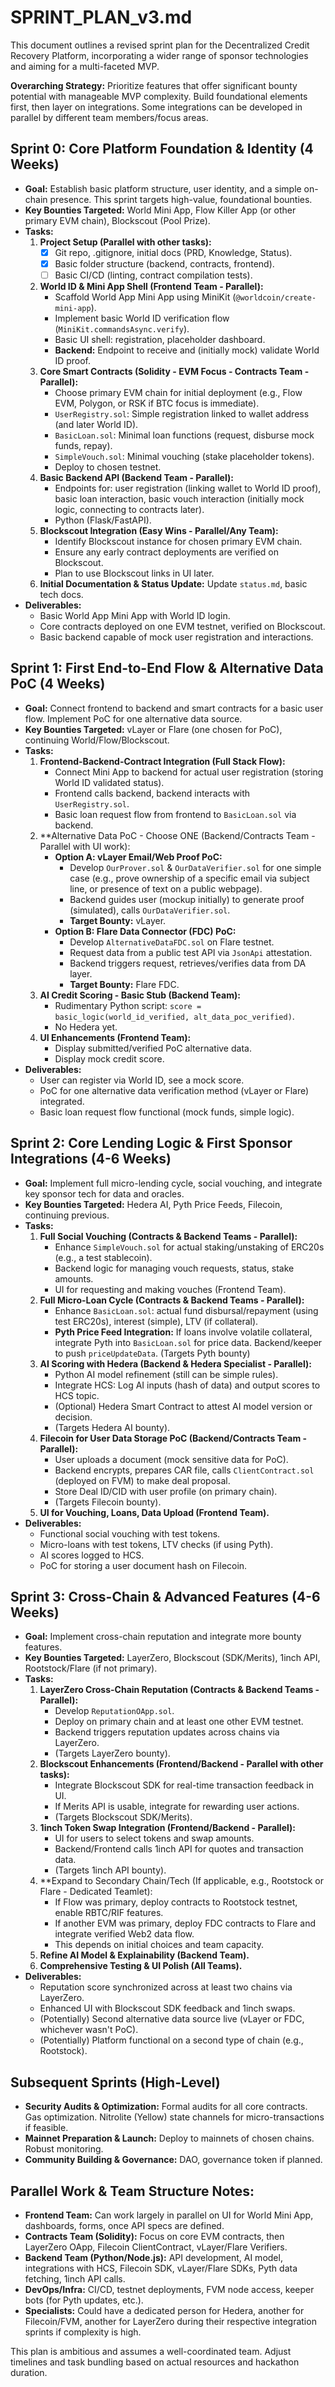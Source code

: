# SPRINT_PLAN_v3.md

This document outlines a revised sprint plan for the Decentralized Credit Recovery Platform, incorporating a wider range of sponsor technologies and aiming for a multi-faceted MVP.

**Overarching Strategy:** Prioritize features that offer significant bounty potential with manageable MVP complexity. Build foundational elements first, then layer on integrations. Some integrations can be developed in parallel by different team members/focus areas.

## Sprint 0: Core Platform Foundation & Identity (4 Weeks)

*   **Goal:** Establish basic platform structure, user identity, and a simple on-chain presence. This sprint targets high-value, foundational bounties.
*   **Key Bounties Targeted:** World Mini App, Flow Killer App (or other primary EVM chain), Blockscout (Pool Prize).
*   **Tasks:**
    1.  **Project Setup (Parallel with other tasks):**
        *   [X] Git repo, .gitignore, initial docs (PRD, Knowledge, Status).
        *   [X] Basic folder structure (backend, contracts, frontend).
        *   [ ] Basic CI/CD (linting, contract compilation tests).
    2.  **World ID & Mini App Shell (Frontend Team - Parallel):**
        *   Scaffold World App Mini App using MiniKit (`@worldcoin/create-mini-app`).
        *   Implement basic World ID verification flow (`MiniKit.commandsAsync.verify`).
        *   Basic UI shell: registration, placeholder dashboard.
        *   **Backend:** Endpoint to receive and (initially mock) validate World ID proof.
    3.  **Core Smart Contracts (Solidity - EVM Focus - Contracts Team - Parallel):**
        *   Choose primary EVM chain for initial deployment (e.g., Flow EVM, Polygon, or RSK if BTC focus is immediate).
        *   `UserRegistry.sol`: Simple registration linked to wallet address (and later World ID).
        *   `BasicLoan.sol`: Minimal loan functions (request, disburse mock funds, repay).
        *   `SimpleVouch.sol`: Minimal vouching (stake placeholder tokens).
        *   Deploy to chosen testnet.
    4.  **Basic Backend API (Backend Team - Parallel):**
        *   Endpoints for: user registration (linking wallet to World ID proof), basic loan interaction, basic vouch interaction (initially mock logic, connecting to contracts later).
        *   Python (Flask/FastAPI).
    5.  **Blockscout Integration (Easy Wins - Parallel/Any Team):**
        *   Identify Blockscout instance for chosen primary EVM chain.
        *   Ensure any early contract deployments are verified on Blockscout.
        *   Plan to use Blockscout links in UI later.
    6.  **Initial Documentation & Status Update:** Update `status.md`, basic tech docs.
*   **Deliverables:**
    *   Basic World App Mini App with World ID login.
    *   Core contracts deployed on one EVM testnet, verified on Blockscout.
    *   Basic backend capable of mock user registration and interactions.

## Sprint 1: First End-to-End Flow & Alternative Data PoC (4 Weeks)

*   **Goal:** Connect frontend to backend and smart contracts for a basic user flow. Implement PoC for one alternative data source.
*   **Key Bounties Targeted:** vLayer or Flare (one chosen for PoC), continuing World/Flow/Blockscout.
*   **Tasks:**
    1.  **Frontend-Backend-Contract Integration (Full Stack Flow):**
        *   Connect Mini App to backend for actual user registration (storing World ID validated status).
        *   Frontend calls backend, backend interacts with `UserRegistry.sol`.
        *   Basic loan request flow from frontend to `BasicLoan.sol` via backend.
    2.  **Alternative Data PoC - Choose ONE (Backend/Contracts Team - Parallel with UI work):
        *   **Option A: vLayer Email/Web Proof PoC:**
            *   Develop `OurProver.sol` & `OurDataVerifier.sol` for one simple case (e.g., prove ownership of a specific email via subject line, or presence of text on a public webpage).
            *   Backend guides user (mockup initially) to generate proof (simulated), calls `OurDataVerifier.sol`.
            *   **Target Bounty:** vLayer.
        *   **Option B: Flare Data Connector (FDC) PoC:**
            *   Develop `AlternativeDataFDC.sol` on Flare testnet.
            *   Request data from a public test API via `JsonApi` attestation.
            *   Backend triggers request, retrieves/verifies data from DA layer.
            *   **Target Bounty:** Flare FDC.
    3.  **AI Credit Scoring - Basic Stub (Backend Team):**
        *   Rudimentary Python script: `score = basic_logic(world_id_verified, alt_data_poc_verified)`.
        *   No Hedera yet.
    4.  **UI Enhancements (Frontend Team):**
        *   Display submitted/verified PoC alternative data.
        *   Display mock credit score.
*   **Deliverables:**
    *   User can register via World ID, see a mock score.
    *   PoC for one alternative data verification method (vLayer or Flare) integrated.
    *   Basic loan request flow functional (mock funds, simple logic).

## Sprint 2: Core Lending Logic & First Sponsor Integrations (4-6 Weeks)

*   **Goal:** Implement full micro-lending cycle, social vouching, and integrate key sponsor tech for data and oracles.
*   **Key Bounties Targeted:** Hedera AI, Pyth Price Feeds, Filecoin, continuing previous.
*   **Tasks:**
    1.  **Full Social Vouching (Contracts & Backend Teams - Parallel):**
        *   Enhance `SimpleVouch.sol` for actual staking/unstaking of ERC20s (e.g., a test stablecoin).
        *   Backend logic for managing vouch requests, status, stake amounts.
        *   UI for requesting and making vouches (Frontend Team).
    2.  **Full Micro-Loan Cycle (Contracts & Backend Teams - Parallel):**
        *   Enhance `BasicLoan.sol`: actual fund disbursal/repayment (using test ERC20s), interest (simple), LTV (if collateral).
        *   **Pyth Price Feed Integration:** If loans involve volatile collateral, integrate Pyth into `BasicLoan.sol` for price data. Backend/keeper to push `priceUpdateData`. (Targets Pyth bounty)
    3.  **AI Scoring with Hedera (Backend & Hedera Specialist - Parallel):**
        *   Python AI model refinement (still can be simple rules).
        *   Integrate HCS: Log AI inputs (hash of data) and output scores to HCS topic.
        *   (Optional) Hedera Smart Contract to attest AI model version or decision.
        *   (Targets Hedera AI bounty).
    4.  **Filecoin for User Data Storage PoC (Backend/Contracts Team - Parallel):**
        *   User uploads a document (mock sensitive data for PoC).
        *   Backend encrypts, prepares CAR file, calls `ClientContract.sol` (deployed on FVM) to make deal proposal.
        *   Store Deal ID/CID with user profile (on primary chain).
        *   (Targets Filecoin bounty).
    5.  **UI for Vouching, Loans, Data Upload (Frontend Team).**
*   **Deliverables:**
    *   Functional social vouching with test tokens.
    *   Micro-loans with test tokens, LTV checks (if using Pyth).
    *   AI scores logged to HCS.
    *   PoC for storing a user document hash on Filecoin.

## Sprint 3: Cross-Chain & Advanced Features (4-6 Weeks)

*   **Goal:** Implement cross-chain reputation and integrate more bounty features.
*   **Key Bounties Targeted:** LayerZero, Blockscout (SDK/Merits), 1inch API, Rootstock/Flare (if not primary).
*   **Tasks:**
    1.  **LayerZero Cross-Chain Reputation (Contracts & Backend Teams - Parallel):**
        *   Develop `ReputationOApp.sol`.
        *   Deploy on primary chain and at least one other EVM testnet.
        *   Backend triggers reputation updates across chains via LayerZero.
        *   (Targets LayerZero bounty).
    2.  **Blockscout Enhancements (Frontend/Backend - Parallel with other tasks):**
        *   Integrate Blockscout SDK for real-time transaction feedback in UI.
        *   If Merits API is usable, integrate for rewarding user actions.
        *   (Targets Blockscout SDK/Merits).
    3.  **1inch Token Swap Integration (Frontend/Backend - Parallel):**
        *   UI for users to select tokens and swap amounts.
        *   Backend/Frontend calls 1inch API for quotes and transaction data.
        *   (Targets 1inch API bounty).
    4.  **Expand to Secondary Chain/Tech (If applicable, e.g., Rootstock or Flare - Dedicated Teamlet):
        *   If Flow was primary, deploy contracts to Rootstock testnet, enable RBTC/RIF features.
        *   If another EVM was primary, deploy FDC contracts to Flare and integrate verified Web2 data flow.
        *   This depends on initial choices and team capacity.
    5.  **Refine AI Model & Explainability (Backend Team).**
    6.  **Comprehensive Testing & UI Polish (All Teams).**
*   **Deliverables:**
    *   Reputation score synchronized across at least two chains via LayerZero.
    *   Enhanced UI with Blockscout SDK feedback and 1inch swaps.
    *   (Potentially) Second alternative data source live (vLayer or FDC, whichever wasn't PoC).
    *   (Potentially) Platform functional on a second type of chain (e.g., Rootstock).

## Subsequent Sprints (High-Level)

*   **Security Audits & Optimization:** Formal audits for all core contracts. Gas optimization. Nitrolite (Yellow) state channels for micro-transactions if feasible.
*   **Mainnet Preparation & Launch:** Deploy to mainnets of chosen chains. Robust monitoring.
*   **Community Building & Governance:** DAO, governance token if planned.

## Parallel Work & Team Structure Notes:

*   **Frontend Team:** Can work largely in parallel on UI for World Mini App, dashboards, forms, once API specs are defined.
*   **Contracts Team (Solidity):** Focus on core EVM contracts, then LayerZero OApp, Filecoin ClientContract, vLayer/Flare Verifiers.
*   **Backend Team (Python/Node.js):** API development, AI model, integrations with HCS, Filecoin SDK, vLayer/Flare SDKs, Pyth data fetching, 1inch API calls.
*   **DevOps/Infra:** CI/CD, testnet deployments, FVM node access, keeper bots (for Pyth updates, etc.).
*   **Specialists:** Could have a dedicated person for Hedera, another for Filecoin/FVM, another for LayerZero during their respective integration sprints if complexity is high.

This plan is ambitious and assumes a well-coordinated team. Adjust timelines and task bundling based on actual resources and hackathon duration. 